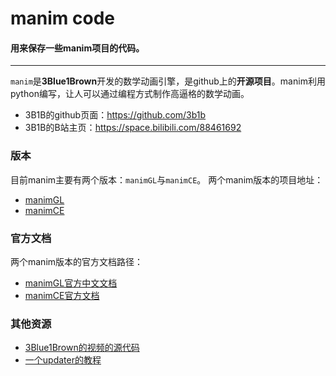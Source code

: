 # manim code
#### 用来保存一些manim项目的代码。

---

`manim`是**3Blue1Brown**开发的数学动画引擎，是github上的**开源项目**。manim利用python编写，让人可以通过编程方式制作高逼格的数学动画。

- 3B1B的github页面：<https://github.com/3b1b>
- 3B1B的B站主页：<https://space.bilibili.com/88461692>

### 版本
目前manim主要有两个版本：`manimGL`与`manimCE`。
两个manim版本的项目地址：
- <a href="https://github.com/3b1b/manim">manimGL</a>
- <a href="https://github.com/ManimCommunity/manim">manimCE</a>

### 官方文档

两个manim版本的官方文档路径：
- <a href="https://docs.manim.org.cn">manimGL官方中文文档</a>
- <a href="https://docs.manim.community">manimCE官方文档</a>

### 其他资源
- <a href="https://github.com/3b1b/videos">3Blue1Brown的视频的源代码</a>
- <a href="https://www.bilibili.com/video/av331584599/?vd_source=a010c8b6df60731142f8ef398ab078d3">一个updater的教程</a>
